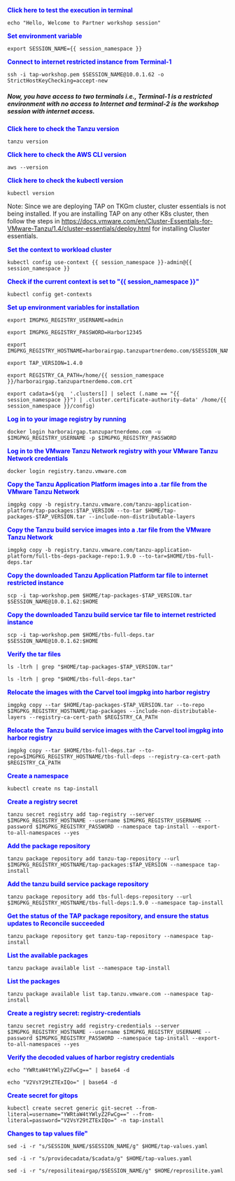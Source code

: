 
<p style="color:blue"><strong> Click here to test the execution in terminal</strong></p>

```execute-all
echo "Hello, Welcome to Partner workshop session"
```

<p style="color:blue"><strong> Set environment variable </strong></p>

```execute-all
export SESSION_NAME={{ session_namespace }}
```

<p style="color:blue"><strong> Connect to internet restricted instance from Terminal-1 </strong></p>

```execute-1
ssh -i tap-workshop.pem $SESSION_NAME@10.0.1.62 -o StrictHostKeyChecking=accept-new
```

##### Now, you have access to two terminals i.e.,  Terminal-1 is a restricted environment with no access to Internet and terminal-2 is the workshop session with internet access. 

<p style="color:blue"><strong> Click here to check the Tanzu version</strong></p>

```execute-1
tanzu version
```

<p style="color:blue"><strong> Click here to check the AWS CLI version</strong></p>

```execute
aws --version
```

<p style="color:blue"><strong> Click here to check the kubectl version</strong></p>

```execute
kubectl version
```

Note: Since we are deploying TAP on TKGm cluster, cluster essentials is not being installed. If you are installing TAP on any other K8s cluster, then follow the steps in https://docs.vmware.com/en/Cluster-Essentials-for-VMware-Tanzu/1.4/cluster-essentials/deploy.html for installing Cluster essentials. 

<p style="color:blue"><strong> Set the context to workload cluster</strong></p>

```execute
kubectl config use-context {{ session_namespace }}-admin@{{ session_namespace }}
```

<p style="color:blue"><strong> Check if the current context is set to "{{ session_namespace }}"</strong></p>

```execute
kubectl config get-contexts
```

<p style="color:blue"><strong> Set up environment variables for installation </strong></p>

```execute-all
export IMGPKG_REGISTRY_USERNAME=admin
```

```execute-all
export IMGPKG_REGISTRY_PASSWORD=Harbor12345
```

```execute-all
export IMGPKG_REGISTRY_HOSTNAME=harborairgap.tanzupartnerdemo.com/$SESSION_NAME
```

```execute-all
export TAP_VERSION=1.4.0
```

```execute-1
export REGISTRY_CA_PATH=/home/{{ session_namespace }}/harborairgap.tanzupartnerdemo.com.crt
```

```execute-1
export cadata=$(yq  '.clusters[] | select (.name == "{{ session_namespace }}") | .cluster.certificate-authority-data' /home/{{ session_namespace }}/config)
```

<p style="color:blue"><strong> Log in to your image registry by running </strong></p>

```execute-all
docker login harborairgap.tanzupartnerdemo.com -u $IMGPKG_REGISTRY_USERNAME -p $IMGPKG_REGISTRY_PASSWORD
```

<p style="color:blue"><strong> Log in to the VMware Tanzu Network registry with your VMware Tanzu Network credentials </strong></p>

```execute-2
docker login registry.tanzu.vmware.com
```

<p style="color:blue"><strong> Copy the Tanzu Application Platform images into a .tar file from the VMware Tanzu Network </strong></p>


```execute-2
imgpkg copy -b registry.tanzu.vmware.com/tanzu-application-platform/tap-packages:$TAP_VERSION --to-tar $HOME/tap-packages-$TAP_VERSION.tar --include-non-distributable-layers
```

<p style="color:blue"><strong> Copy the Tanzu build service images into a .tar file from the VMware Tanzu Network</strong></p>

```execute-2
imgpkg copy -b registry.tanzu.vmware.com/tanzu-application-platform/full-tbs-deps-package-repo:1.9.0 --to-tar=$HOME/tbs-full-deps.tar
```

<p style="color:blue"><strong> Copy the downloaded Tanzu Application Platform tar file to internet restricted instance </strong></p>

```execute-2
scp -i tap-workshop.pem $HOME/tap-packages-$TAP_VERSION.tar $SESSION_NAME@10.0.1.62:$HOME
```

<p style="color:blue"><strong> Copy the downloaded Tanzu build service tar file to internet restricted instance  </strong></p>

```execute-2
scp -i tap-workshop.pem $HOME/tbs-full-deps.tar $SESSION_NAME@10.0.1.62:$HOME
```

<p style="color:blue"><strong> Verify the tar files </strong></p>

```execute-1
ls -ltrh | grep "$HOME/tap-packages-$TAP_VERSION.tar"
```

```execute-1
ls -ltrh | grep "$HOME/tbs-full-deps.tar"
```

<p style="color:blue"><strong> Relocate the images with the Carvel tool imgpkg into harbor registry </strong></p>

```execute-1
imgpkg copy --tar $HOME/tap-packages-$TAP_VERSION.tar --to-repo $IMGPKG_REGISTRY_HOSTNAME/tap-packages --include-non-distributable-layers --registry-ca-cert-path $REGISTRY_CA_PATH
```

<p style="color:blue"><strong> Relocate the Tanzu build service images with the Carvel tool imgpkg into harbor registry </strong></p>

```execute-1
imgpkg copy --tar $HOME/tbs-full-deps.tar --to-repo=$IMGPKG_REGISTRY_HOSTNAME/tbs-full-deps --registry-ca-cert-path $REGISTRY_CA_PATH
```

<p style="color:blue"><strong> Create a namespace </strong></p>

```execute
kubectl create ns tap-install
```

<p style="color:blue"><strong> Create a registry secret </strong></p>

```execute
tanzu secret registry add tap-registry --server   $IMGPKG_REGISTRY_HOSTNAME --username $IMGPKG_REGISTRY_USERNAME --password $IMGPKG_REGISTRY_PASSWORD --namespace tap-install --export-to-all-namespaces --yes
```

<p style="color:blue"><strong> Add the package repository </strong></p>

```execute
tanzu package repository add tanzu-tap-repository --url $IMGPKG_REGISTRY_HOSTNAME/tap-packages:$TAP_VERSION --namespace tap-install
```

<p style="color:blue"><strong> Add the tanzu build service package repository </strong></p>

```execute
tanzu package repository add tbs-full-deps-repository --url $IMGPKG_REGISTRY_HOSTNAME/tbs-full-deps:1.9.0 --namespace tap-install
```

<p style="color:blue"><strong> Get the status of the TAP package repository, and ensure the status updates to Reconcile succeeded </strong></p>

```execute
tanzu package repository get tanzu-tap-repository --namespace tap-install
```

<p style="color:blue"><strong>  List the available packages </strong></p>

```execute
tanzu package available list --namespace tap-install
```

<p style="color:blue"><strong> List the packages </strong></p>

```execute
tanzu package available list tap.tanzu.vmware.com --namespace tap-install
```

<p style="color:blue"><strong> Create a registry secret: registry-credentials </strong></p>

```
tanzu secret registry add registry-credentials --server   $IMGPKG_REGISTRY_HOSTNAME --username $IMGPKG_REGISTRY_USERNAME --password $IMGPKG_REGISTRY_PASSWORD --namespace tap-install --export-to-all-namespaces --yes
```

<p style="color:blue"><strong> Verify the decoded values of harbor registry credentials </strong></p>

```execute
echo "YWRtaW4tYWlyZ2FwCg==" | base64 -d
```

```execute
echo "V2VsY29tZTExIQo=" | base64 -d
```

<p style="color:blue"><strong> Create secret for gitops </strong></p>

```execute
kubectl create secret generic git-secret --from-literal=username="YWRtaW4tYWlyZ2FwCg==" --from-literal=password="V2VsY29tZTExIQo=" -n tap-install
```

<p style="color:blue"><strong> Changes to tap values file" </strong></p>

```execute
sed -i -r "s/SESSION_NAME/$SESSION_NAME/g" $HOME/tap-values.yaml
```

```execute
sed -i -r "s/providecadata/$cadata/g" $HOME/tap-values.yaml
```

```execute
sed -i -r "s/reposiliteairgap/$SESSION_NAME/g" $HOME/reprosilite.yaml
```
